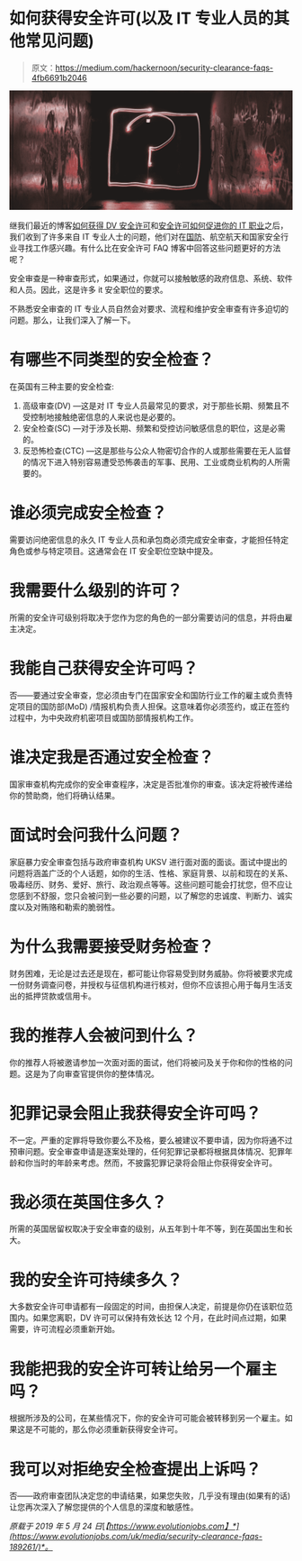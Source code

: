 # 如何获得安全许可(以及 IT 专业人员的其他常见问题)

> 原文：<https://medium.com/hackernoon/security-clearance-faqs-4fb6691b2046>

![](img/6343a8f7ddec29c48857e2a16afd879d.png)

继我们最近的博客[如何获得 DV 安全许可](https://www.evolutionjobs.com/uk/media/how-to-get-dv-security-clearance-177716/)和[安全许可如何促进你的 IT 职业](https://www.evolutionjobs.com/uk/media/how-security-clearance-can-boost-your-it-career-184273/)之后，我们收到了许多来自 IT 专业人士的问题，他们对在[国防](https://www.evolutionjobs.com/uk/jobs/it-security-defence/)、航空航天和国家安全行业寻找工作感兴趣。有什么比在安全许可 FAQ 博客中回答这些问题更好的方法呢？

安全审查是一种审查形式，如果通过，你就可以接触敏感的政府信息、系统、软件和人员。因此，这是许多 it 安全职位的要求。

不熟悉安全审查的 IT 专业人员自然会对要求、流程和维护安全审查有许多迫切的问题。那么，让我们深入了解一下。

# 有哪些不同类型的安全检查？

在英国有三种主要的安全检查:

1.  高级审查(DV) —这是对 IT 专业人员最常见的要求，对于那些长期、频繁且不受控制地接触绝密信息的人来说也是必要的。
2.  安全检查(SC) —对于涉及长期、频繁和受控访问敏感信息的职位，这是必需的。
3.  反恐怖检查(CTC) —这是那些与公众人物密切合作的人或那些需要在无人监督的情况下进入特别容易遭受恐怖袭击的军事、民用、工业或商业机构的人所需要的。

# 谁必须完成安全检查？

需要访问绝密信息的永久 IT 专业人员和承包商必须完成安全审查，才能担任特定角色或参与特定项目。这通常会在 IT 安全职位空缺中提及。

# 我需要什么级别的许可？

所需的安全许可级别将取决于您作为您的角色的一部分需要访问的信息，并将由雇主决定。

# 我能自己获得安全许可吗？

否——要通过安全审查，您必须由专门在国家安全和国防行业工作的雇主或负责特定项目的国防部(MoD) /情报机构负责人担保。这意味着你必须签约，或正在签约过程中，为中央政府机密项目或国防部情报机构工作。

# 谁决定我是否通过安全检查？

国家审查机构完成你的安全审查程序，决定是否批准你的审查。该决定将被传递给你的赞助商，他们将确认结果。

# 面试时会问我什么问题？

家庭暴力安全审查包括与政府审查机构 UKSV 进行面对面的面谈。面试中提出的问题将涵盖广泛的个人话题，如你的生活、性格、家庭背景、以前和现在的关系、吸毒经历、财务、爱好、旅行、政治观点等等。这些问题可能会打扰您，但不应让您感到不舒服，您只会被问到一些必要的问题，以了解您的忠诚度、判断力、诚实度以及对贿赂和勒索的脆弱性。

# 为什么我需要接受财务检查？

财务困难，无论是过去还是现在，都可能让你容易受到财务威胁。你将被要求完成一份财务调查问卷，并授权与征信机构进行核对，但你不应该担心用于每月生活支出的抵押贷款或信用卡。

# 我的推荐人会被问到什么？

你的推荐人将被邀请参加一次面对面的面试，他们将被问及关于你和你的性格的问题。这是为了向审查官提供你的整体情况。

# 犯罪记录会阻止我获得安全许可吗？

不一定。严重的定罪将导致你要么不及格，要么被建议不要申请，因为你将通不过预审问题。安全审查申请是逐案处理的，任何犯罪记录都将根据具体情况、犯罪年龄和你当时的年龄来考虑。然而，不披露犯罪记录将会阻止你获得安全许可。

# 我必须在英国住多久？

所需的英国居留权取决于安全审查的级别，从五年到十年不等，到在英国出生和长大。

# 我的安全许可持续多久？

大多数安全许可申请都有一段固定的时间，由担保人决定，前提是你仍在该职位范围内。如果您离职，DV 许可可以保持有效长达 12 个月，在此时间点过期，如果需要，许可流程必须重新开始。

# 我能把我的安全许可转让给另一个雇主吗？

根据所涉及的公司，在某些情况下，你的安全许可可能会被转移到另一个雇主。如果这是不可能的，那么你必须重新获得安全许可。

# 我可以对拒绝安全检查提出上诉吗？

否——政府审查团队决定您的申请结果，如果您失败，几乎没有理由(如果有的话)让您再次深入了解您提供的个人信息的深度和敏感性。

*原载于 2019 年 5 月 24 日*[*【https://www.evolutionjobs.com】*](https://www.evolutionjobs.com/uk/media/security-clearance-faqs-189261/)*。*